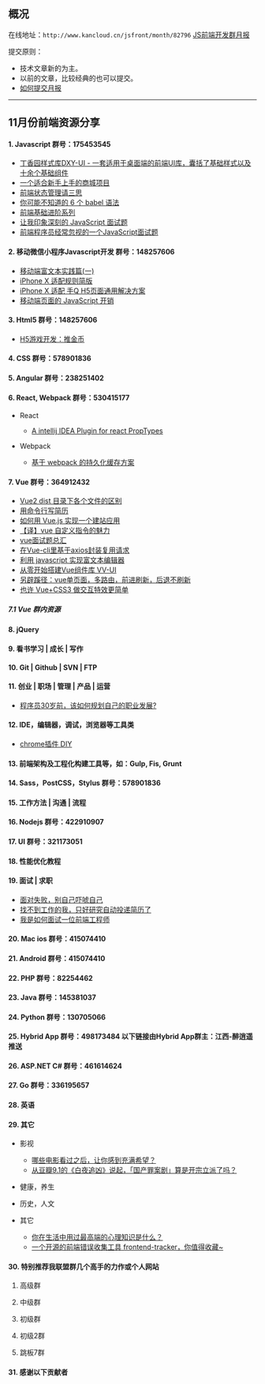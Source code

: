 ## 概况

在线地址：`http://www.kancloud.cn/jsfront/month/82796` [JS前端开发群月报](http://www.kancloud.cn/jsfront/month/82796)


提交原则：

- 技术文章新的为主。
- 以前的文章，比较经典的也可以提交。
- [如何提交月报](http://www.kancloud.cn/jsfront/month/227309)

---


## 11月份前端资源分享
#### 1. Javascript   群号：175453545
- [丁香园样式库DXY-UI - 一套适用于桌面端的前端UI库，囊括了基础样式以及十余个基础组件](https://github.com/DXY-F2E/dxy-ui)
- [一个适合新手上手的商城项目](http://mp.weixin.qq.com/s/VxpCVlJhU3_QQgHK2HJ9Bg)
- [前端状态管理请三思](https://juejin.im/post/59fd94475188254115703461)
- [你可能不知道的 6 个 babel 语法](https://github.com/sorrycc/blog/issues/51)
- [前端基础进阶系列](http://www.jianshu.com/p/cd3fee40ef59)
- [让我印象深刻的 JavaScript 面试题](https://juejin.im/post/5a0c170c6fb9a0451c39eff2)
- [前端程序员经常忽视的一个JavaScript面试题](https://github.com/Wscats/Good-text-Share/issues/85)


#### 2. 移动微信小程序Javascript开发 群号：148257606
- [移动端富文本实践篇(一)](https://github.com/laizimo/zimo-article/issues/31)
- [iPhone X 适配规则简版](http://www.uibaba.com/article/895.html)
- [iPhone X 适配 手Q H5页面通用解决方案](https://zhuanlan.zhihu.com/p/30840440?group_id=911618181739737088)
- [移动端页面的 JavaScript 开销](http://www.css88.com/archives/8396)

#### 3. Html5 群号：148257606
- [H5游戏开发：推金币](https://aotu.io/notes/2017/11/06/coindozer/?src=wx&o2src=wx)

#### 4. CSS  群号：578901836

#### 5. Angular 群号：238251402

#### 6. React, Webpack 群号：530415177
- React

    - [A intellij IDEA Plugin for react PropTypes](https://github.com/dpzxsm/React-PropTypes-Plugin-IDEA)

- Webpack

    - [基于 webpack 的持久化缓存方案](https://github.com/pigcan/blog/issues/9)


#### 7. Vue 群号：364912432
- [Vue2 dist 目录下各个文件的区别](https://www.mmxiaowu.com/article/58482558d4352863efb55475)
- [用命令行写简历](https://github.com/dongsuo/vue-terminal-emulator)
- [如何用 Vue.js 实现一个建站应用](https://juejin.im/post/5a04045f5188251c306d78c7)
- [【译】vue 自定义指令的魅力](https://futu.im/posts/2017-10-31-vue-cutom-directive/)
- [vue面试题总汇](https://juejin.im/post/59ffb4b66fb9a04512385402)
- [在Vue-cli里基于axios封装复用请求](http://obkoro1.com/2017/11/05/%E5%9C%A8Vue-cli%E9%87%8C%E5%9F%BA%E4%BA%8Eaxios%E5%B0%81%E8%A3%85%E5%A4%8D%E7%94%A8%E8%AF%B7%E6%B1%82/)
- [利用 javascript 实现富文本编辑器](http://eux.baidu.com/blog/2017/11/%E5%88%A9%E7%94%A8-javascript-%E5%AE%9E%E7%8E%B0%E5%AF%8C%E6%96%87%E6%9C%AC%E7%BC%96%E8%BE%91%E5%99%A8)
- [从零开始搭建Vue组件库 VV-UI](https://zhuanlan.zhihu.com/p/30948290)
- [另辟蹊径：vue单页面，多路由，前进刷新，后退不刷新](https://segmentfault.com/a/1190000012083511?_ea=2866851)
- [也许 Vue+CSS3 做交互特效更简单](https://juejin.im/post/5a121e4b6fb9a045076f41a3)

##### 7.1 Vue 群内资源

#### 8. jQuery

#### 9. 看书学习 | 成长 | 写作

#### 10. Git | Github | SVN | FTP

#### 11. 创业 | 职场 | 管理 | 产品 | 运营
- [程序员30岁前，该如何规划自己的职业发展?](https://www.zhihu.com/question/67491003)

#### 12. IDE，编辑器，调试，浏览器等工具类
- [chrome插件 DIY](https://coolriver.net.cn/articles/chrome-plugins-diy)

#### 13. 前端架构及工程化构建工具等，如：Gulp, Fis, Grunt

#### 14. Sass，PostCSS，Stylus  群号：578901836

#### 15. 工作方法 | 沟通 | 流程

#### 16. Nodejs 群号：422910907


#### 17. UI 群号：321173051

#### 18. 性能优化教程

#### 19. 面试 | 求职
- [面对失败，别自己吓唬自己](https://zhuanlan.zhihu.com/p/30956348)
- [找不到工作的我，只好研究自动投递简历了](https://cnodejs.org/topic/5a001b9865dba4e311d25a9f)
- [我是如何面试一位前端工程师](https://zhuanlan.zhihu.com/p/30487025)

#### 20. Mac ios 群号：415074410

#### 21. Android 群号：415074410

#### 22. PHP 群号：82254462

#### 23. Java 群号：145381037

#### 24. Python 群号：130705066

#### 25. Hybrid App 群号：498173484 以下链接由Hybrid App群主：江西-醉逍遥推送

#### 26. ASP.NET C# 群号：461614624

#### 27. Go 群号：336195657

#### 28. 英语

#### 29. 其它

- 影视

    - [哪些电影看过之后，让你感到充满希望？](https://www.zhihu.com/question/64578730)
    - [从豆瓣9.1的《白夜追凶》说起，「国产罪案剧」算是开宗立派了吗？](https://36kr.com/p/5095337.html)

- 健康，养生


- 历史，人文


- 其它

  - [你在生活中用过最高端的心理知识是什么？](https://www.zhihu.com/question/30138046)
  - [一个开源的前端错误收集工具 frontend-tracker，你值得收藏~](http://www.jianshu.com/p/f19c1159228d)



#### 30. 特别推荐我联盟群几个高手的力作或个人网站

1. 高级群


2. 中级群

3. 初级群

4. 初级2群


5. 跳板7群


#### 31. 感谢以下贡献者

